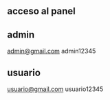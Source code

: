 ## acceso al panel

## admin

admin@gmail.com
admin12345

## usuario

usuario@gmail.com
usuario12345


